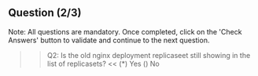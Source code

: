 ## Question (2/3)

Note: All questions are mandatory. Once completed, click on the 'Check Answers' button to validate and continue to the next question.

>>Q2: Is the old nginx deployment replicaseet still showing in the list of replicasets? << 
(*) Yes
() No

